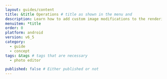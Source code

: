 ```yaml
---
layout: guides/content
title: &title Operations # title as shown in the menu and 
description: Learn how to add custom image modifications to the rendering process of the PhotoEditor SDK for Android by extending the operation class.
menuitem: *title
order: 0
platform: android
version: v6_5
category: 
  - guide
  - concept
tags: &tags # tags that are necessary
  - photo editor 

published: false # Either published or not 
---
```

